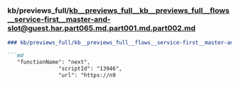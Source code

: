 ### kb/previews_full/kb__previews_full__kb__previews_full__flows__service-first__master-and-slot@guest.har.part065.md.part001.md.part002.md

```md
### kb/previews_full/kb__previews_full__flows__service-first__master-and-slot@guest.har.part065.md.part001.md (part 002)

```md
   "functionName": "next",
                "scriptId": "13946",
                "url": "https://n9
```

```

```
